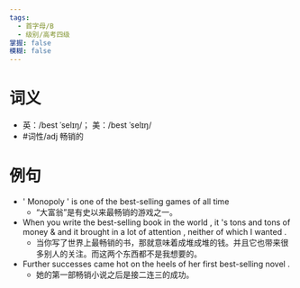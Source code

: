 ```yaml
---
tags:
  - 首字母/B
  - 级别/高考四级
掌握: false
模糊: false
---
```

# 词义
- 英：/best ˈselɪŋ/； 美：/best ˈselɪŋ/
- #词性/adj  畅销的
# 例句
- ' Monopoly ' is one of the best-selling games of all time
	- “大富翁”是有史以来最畅销的游戏之一。
- When you write the best-selling book in the world , it 's tons and tons of money & and it brought in a lot of attention , neither of which I wanted .
	- 当你写了世界上最畅销的书，那就意味着成堆成堆的钱。并且它也带来很多别人的关注。而这两个东西都不是我想要的。
- Further successes came hot on the heels of her first best-selling novel .
	- 她的第一部畅销小说之后是接二连三的成功。
